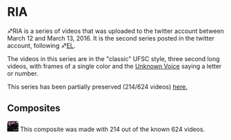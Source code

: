 # RIA

♐RIA is a series of videos that was uploaded to the twitter account
between March 12 and March 13, 2016. It is the second series posted in
the twitter account, following ♐[EL](EL "wikilink").

The videos in this series are in the "classic" UFSC style, three second
long videos, with frames of a single color and the [Unknown Voice](Unknown_Voice "wikilink") saying a letter or number.

This series has been partially preserved (214/624 videos)
[here.](https://mega.nz/#!lnh0jQ6A!L22kcSuCJDYV4vuL0btcdjsNP7BHdCcibLUgNwxYAv4)

## Composites

![Ria\_partial\_composite.png](Ria_partial_composite.png)
This composite was made with 214 out of the known 624 videos.

